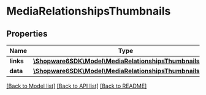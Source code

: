# MediaRelationshipsThumbnails

## Properties
Name | Type | Description | Notes
------------ | ------------- | ------------- | -------------
**links** | [**\Shopware6SDK\Model\MediaRelationshipsThumbnailsLinks**](MediaRelationshipsThumbnailsLinks.md) |  | [optional] 
**data** | [**\Shopware6SDK\Model\MediaRelationshipsThumbnailsData[]**](MediaRelationshipsThumbnailsData.md) |  | [optional] 

[[Back to Model list]](../../README.md#documentation-for-models) [[Back to API list]](../../README.md#documentation-for-api-endpoints) [[Back to README]](../../README.md)

